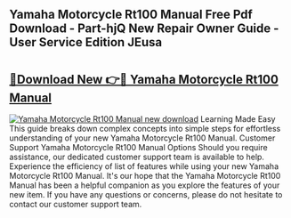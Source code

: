 ## Yamaha Motorcycle Rt100 Manual Free Pdf Download - Part-hjQ New Repair Owner Guide - User Service Edition JEusa

# <h2><a href="http://bc5026.oget.top/?id=Yamaha+Motorcycle+Rt100+Manual">🔗Download New 👉🔴 Yamaha Motorcycle Rt100 Manual</a></h2>

[![Yamaha Motorcycle Rt100 Manual new download](https://i.imgur.com/5g1atiW.png)](http://bc5026.oget.top/?id=Yamaha+Motorcycle+Rt100+Manual)
Learning Made Easy This guide breaks down complex concepts into simple steps for effortless understanding of your new Yamaha Motorcycle Rt100 Manual. Customer Support Yamaha Motorcycle Rt100 Manual Options Should you require assistance, our dedicated customer support team is available to help. Experience the efficiency of list of features while using your new Yamaha Motorcycle Rt100 Manual. It's our hope that the Yamaha Motorcycle Rt100 Manual has been a helpful companion as you explore the features of your new item. If you have any questions or concerns, please do not hesitate to contact our customer support team.
